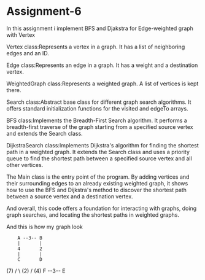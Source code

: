 # Assignment-6
In this assignment i implement BFS and Djakstra for Edge-weighted graph with Vertex 

Vertex class:Represents a vertex in a graph. It has a list of neighboring edges and an ID.

Edge class:Represents an edge in a graph. It has a weight and a destination vertex.

WeightedGraph class:Represents a weighted graph. A list of vertices is kept there.

Search class:Abstract base class for different graph search algorithms. It offers standard
initialization functions for the visited and edgeTo arrays.

BFS class:Implements the Breadth-First Search algorithm. It performs a breadth-first traverse
of the graph starting from a specified source vertex and extends the Search class.

DijkstraSearch class:Implements Dijkstra's algorithm for finding the shortest path in a weighted graph.
It extends the Search class and uses a priority queue to find the shortest path between a specified source vertex and all other vertices.

The Main class is the entry point of the program. By adding vertices and their surrounding edges to an already existing weighted graph, it shows how to use the BFS and Dijkstra's method to discover the shortest path between a source vertex and a destination vertex. 

And overall, this code offers a foundation for interacting with graphs, doing graph searches, and locating the shortest paths in weighted graphs.

And this is how my graph look

        A --3-- B
        |       |
        4       2
        |       |
        C       D
   (7) /  \ (2) / (4)
     F --3-- E

  
